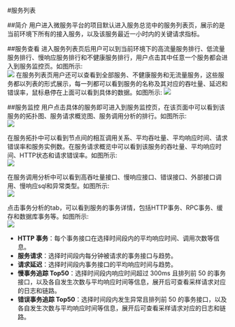 #服务列表

##简介
用户进入微服务平台的项目默认进入服务总览中的服务列表页，展示的是当前环境下所有的接入服务，以及该服务最近一小时内的关键请求指标。

##服务查看
进入服务列表页后用户可以到当前环境下的高流量服务排行、低流量服务排行、慢响应服务排行和不健康服务排行，用户点击其中任意一个服务都会进入到服务监控页。如图所示:  
![](http://terminus-paas.oss-cn-hangzhou.aliyuncs.com/paas-doc/2021/12/30/8add7e2a-f16d-46a4-90ac-5f63fb579a5d.png)
在服务列表页用户还可以查看到全部服务、不健康服务和无流量服务，这些服务都以列表的形式展示，每一列都可以看到服务的名称及其对应的吞吐量、延迟和错误率，鼠标悬停在上面可以看到具体的数据。如图所示:
![](http://terminus-paas.oss-cn-hangzhou.aliyuncs.com/paas-doc/2021/12/30/595aea76-90b8-4f8b-b3a3-4947f834343f.png)

##服务监控
用户点击具体的服务即可进入到服务监控页，在该页面中可以看到该服务的拓扑图、服务请求概览图、服务调用分析的排行。如图所示:  
![](http://terminus-paas.oss-cn-hangzhou.aliyuncs.com/paas-doc/2021/12/30/0b577058-33af-48d4-9872-e3a475c2f75c.png)

在服务拓扑中可以看到节点间的相互调用关系、平均吞吐量、平均响应时间、请求错误率和服务实例数。在服务请求概览中可以看到该服务的吞吐量、平均响应时间、HTTP状态和请求错误率。如图所示:  
![](http://terminus-paas.oss-cn-hangzhou.aliyuncs.com/paas-doc/2021/12/30/a1ab99f0-6654-4c5a-8271-502918b03bef.png)

在服务调用分析中可以看到高吞吐量接口、慢响应接口、错误接口、外部接口调用、慢响应sql和异常类型。如图所示:  
![](http://terminus-paas.oss-cn-hangzhou.aliyuncs.com/paas-doc/2021/12/30/44d50fb5-18a4-451d-a060-2f20e46c9125.png)

点击事务分析的tab，可以看到服务的事务详情，包括HTTP事务、RPC事务、缓存和数据库事务等。如图所示:  
![](http://terminus-paas.oss-cn-hangzhou.aliyuncs.com/paas-doc/2021/12/30/801506d1-f66a-4d57-ade5-854fa9399c53.png)
* **HTTP 事务**：每个事务接口在选择时间段内的平均响应时间、调用次数等信息。
* **服务请求**：选择时间段内每分钟被请求的事务接口与趋势。
* **请求延迟**：选择时间段内事务接口的平均响应时间与趋势。
* **慢事务追踪 Top50**：选择时间段内响应时间超过 300ms 且排列前 50 的事务接口，以及各自发生次数与平均响应时间等信息，展开后可查看采样请求对应的日志和链路。
* **错误事务追踪 Top50**：选择时间段内发生异常且排列前 50 的事务接口，以及各自发生次数与平均响应时间等信息，展开后可查看采样请求对应的日志和链路。


